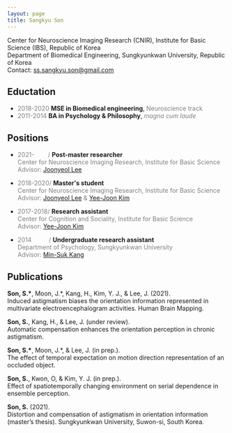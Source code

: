 ```yaml
---
layout: page
title: Sangkyu Son
---
```

Center for Neuroscience Imaging Research (CNIR), Institute for Basic Science (IBS), Republic of Korea <br>
Department of Biomedical Engineering, Sungkyunkwan University, Republic of Korea<br>
Contact: <ss.sangkyu.son@gmail.com>

## Eductation
-  <span style="color:gray">2018-2020</span> **MSE in Biomedical engineering**, <span style="color:gray">Neuroscience track</span>
-  <span style="color:gray">2011-2014</span> **BA in Psychology & Philosophy**, <span style="color:gray">*magna cum laude*</span>

## Positions
- <span style="color:gray">2021-&nbsp;&nbsp;&nbsp;&nbsp;&nbsp;&nbsp;&nbsp;&nbsp;/</span> **Post-master researcher** <br> 
<span style="color:gray">Center for Neuroscience Imaging Research, Institute for Basic Science</span><br>
<span style="color:gray">Advisor: [Joonyeol Lee](https://semoconlab.com/)</span>

- <span style="color:gray">2018-2020/</span> **Master's student**<br> 
<span style="color:gray">Center for Neuroscience Imaging Research, Institute for Basic Science</span> <br> 
<span style="color:gray">Advisor: [Joonyeol Lee](https://semoconlab.com/) & [Yee-Joon Kim](https://centers.ibs.re.kr/html/glia_en/people/people_0203.html)</span>

- <span style="color:gray">2017-2018/</span> **Research assistant** <br> 
<span style="color:gray">Center for Cognition and Sociality, Institute for Basic Science</span> <br> 
<span style="color:gray">Advisor: [Yee-Joon Kim](https://centers.ibs.re.kr/html/glia_en/people/people_0203.html)</span>

- <span style="color:gray">2014&nbsp;&nbsp;&nbsp;&nbsp;&nbsp;&nbsp;&nbsp;&nbsp;&nbsp;&nbsp;/</span> **Undergraduate research assistant** <br> 
<span style="color:gray">Department of Psychology, Sungkyunkwan University</span> <br> 
<span style="color:gray">Advisor: [Min-Suk Kang](https://sites.google.com/view/vcnlskku/vcnl-lab)</span>

## Publications

**Son, S.\***, Moon, J.\*, Kang, H., Kim, Y. J., & Lee, J. (2021). <br> 
Induced astigmatism biases the orientation information represented in multivariate electroencephalogram activities. Human Brain Mapping. <br>

**Son, S.**, Kang, H., & Lee, J. (under review). <br>
Automatic compensation enhances the orientation perception in chronic astigmatism. <br>

**Son, S.\***, Moon, J.\*, & Lee, J. (in prep.). <br>
The effect of temporal expectation on motion direction representation of an occluded object. <br>

**Son, S.**, Kwon, O, & Kim, Y. J. (in prep.). <br> 
Effect of spatiotemporally changing environment on serial dependence in ensemble perception. <br>

**Son, S.** (2021). <br>
Distortion and compensation of astigmatism in orientation information (master’s thesis). Sungkyunkwan University, Suwon-si, South Korea. <br>
